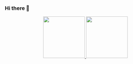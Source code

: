 ### Hi there 👋

<div align="center">
  <a href="https://github.com/Donat-Kolzenov">
  <img height="130em" src="https://github-readme-stats.vercel.app/api?username=Donat-Kolzenov&show_icons=true&theme=dracula&include_all_commits=true&count_private=true&hide=stars"/>
  <img height="130em" src="https://github-readme-stats.vercel.app/api/top-langs/?username=Donat-Kolzenov&layout=compact&langs_count=7&theme=dracula"/>
</div>
